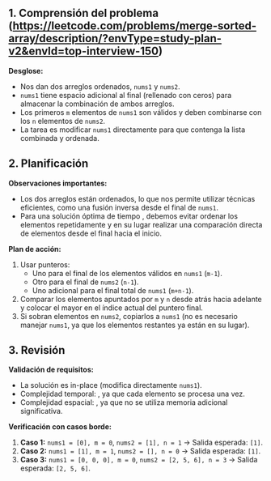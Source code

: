 ## **1. Comprensión del problema** (https://leetcode.com/problems/merge-sorted-array/description/?envType=study-plan-v2&envId=top-interview-150)

**Desglose:**

- Nos dan dos arreglos ordenados, `nums1` y `nums2`.
- `nums1` tiene espacio adicional al final (rellenado con ceros) para almacenar la combinación de ambos arreglos.
- Los primeros `m` elementos de `nums1` son válidos y deben combinarse con los `n` elementos de `nums2`.
- La tarea es modificar `nums1` directamente para que contenga la lista combinada y ordenada.

## **2. Planificación**

**Observaciones importantes:**

- Los dos arreglos están ordenados, lo que nos permite utilizar técnicas eficientes, como una fusión inversa desde el final de `nums1`.
- Para una solución óptima de tiempo , debemos evitar ordenar los elementos repetidamente y en su lugar realizar una comparación directa de elementos desde el final hacia el inicio.

**Plan de acción:**

1. Usar punteros:
   - Uno para el final de los elementos válidos en `nums1` (`m-1`).
   - Otro para el final de `nums2` (`n-1`).
   - Uno adicional para el final total de `nums1` (`m+n-1`).
2. Comparar los elementos apuntados por `m` y `n` desde atrás hacia adelante y colocar el mayor en el índice actual del puntero final.
3. Si sobran elementos en `nums2`, copiarlos a `nums1` (no es necesario manejar `nums1`, ya que los elementos restantes ya están en su lugar).

## **3. Revisión**

**Validación de requisitos:**

- La solución es in-place (modifica directamente `nums1`).
- Complejidad temporal: , ya que cada elemento se procesa una vez.
- Complejidad espacial: , ya que no se utiliza memoria adicional significativa.

**Verificación con casos borde:**

1. **Caso 1:** `nums1 = [0], m = 0`, `nums2 = [1], n = 1` → Salida esperada: `[1]`.
2. **Caso 2:** `nums1 = [1], m = 1`, `nums2 = [], n = 0` → Salida esperada: `[1]`.
3. **Caso 3:** `nums1 = [0, 0, 0], m = 0`, `nums2 = [2, 5, 6], n = 3` → Salida esperada: `[2, 5, 6]`.
